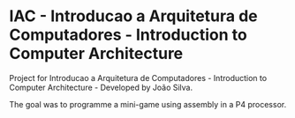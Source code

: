 # IAC - Introducao a Arquitetura de Computadores - Introduction to Computer Architecture

Project for Introducao a Arquitetura de Computadores - Introduction to Computer Architecture - Developed by João Silva.

The goal was to programme a mini-game using assembly in a P4 processor.
